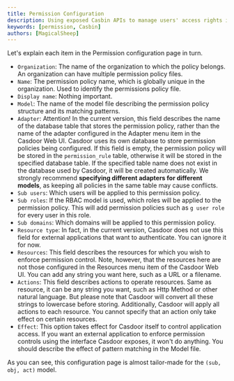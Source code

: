 ```yaml
---
title: Permission Configuration
description: Using exposed Casbin APIs to manage users' access rights in organization
keywords: [permission, Casbin]
authors: [MagicalSheep]
---
```


Let's explain each item in the Permission configuration page in turn.

- `Organization`: The name of the organization to which the policy belongs. An organization can have multiple permission policy files.
- `Name`: The permission policy name, which is globally unique in the organization. Used to identify the permissions policy file.
- `Display name`: Nothing important.
- `Model`: The name of the model file describing the permission policy structure and its matching patterns.
- `Adapter`: Attention! In the current version, this field describes the name of the database table that stores the permission policy, rather than the name of the adapter configured in the Adapter menu item in the Casdoor Web UI. Casdoor uses its own database to store permission policies being configured. If this field is empty, the permission policy will be stored in the `permission_rule` table, otherwise it will be stored in the specified database table. If the specified table name does not exist in the database used by Casdoor, it will be created automatically. We strongly recommend **specifying different adapters for different models**, as keeping all policies in the same table may cause conflicts.
- `Sub users`: Which users will be applied to this permission policy.
- `Sub roles`: If the RBAC model is used, which roles will be applied to the permission policy. This will add permission policies such as `g user role` for every user in this role.
- `Sub domains`: Which domains will be applied to this permission policy.
- `Resource type`: In fact, in the current version, Casdoor does not use this field for external applications that want to authenticate. You can ignore it for now.
- `Resources`: This field describes the resources for which you wish to enforce permission control. Note, however, that the resources here are not those configured in the Resources menu item of the Casdoor Web UI. You can add any string you want here, such as a URL or a filename.
- `Actions`: This field describes actions to operate resources. Same as resource, it can be any string you want, such as Http Method or other natural language. But please note that Casdoor will convert all these strings to lowercase before storing. Additionally, Casdoor will apply all actions to each resource. You cannot specify that an action only take effect on certain resources.
- `Effect`: This option takes effect for Casdoor itself to control application access. If you want an external application to enforce permission controls using the interface Casdoor exposes, it won't do anything. You should describe the effect of pattern matching in the Model file.

As you can see, this configuration page is almost tailor-made for the `(sub, obj, act)` model.

